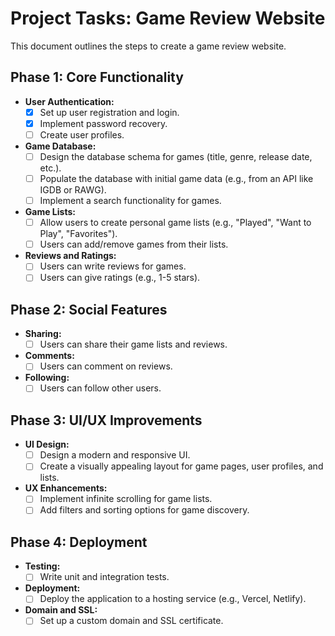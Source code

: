 # Project Tasks: Game Review Website

This document outlines the steps to create a game review website.

## Phase 1: Core Functionality

*   **User Authentication:**
    *   [x] Set up user registration and login.
    *   [x] Implement password recovery.
    *   [ ] Create user profiles.
*   **Game Database:**
    *   [ ] Design the database schema for games (title, genre, release date, etc.).
    *   [ ] Populate the database with initial game data (e.g., from an API like IGDB or RAWG).
    *   [ ] Implement a search functionality for games.
*   **Game Lists:**
    *   [ ] Allow users to create personal game lists (e.g., "Played", "Want to Play", "Favorites").
    *   [ ] Users can add/remove games from their lists.
*   **Reviews and Ratings:**
    *   [ ] Users can write reviews for games.
    *   [ ] Users can give ratings (e.g., 1-5 stars).

## Phase 2: Social Features

*   **Sharing:**
    *   [ ] Users can share their game lists and reviews.
*   **Comments:**
    *   [ ] Users can comment on reviews.
*   **Following:**
    *   [ ] Users can follow other users.

## Phase 3: UI/UX Improvements

*   **UI Design:**
    *   [ ] Design a modern and responsive UI.
    *   [ ] Create a visually appealing layout for game pages, user profiles, and lists.
*   **UX Enhancements:**
    *   [ ] Implement infinite scrolling for game lists.
    *   [ ] Add filters and sorting options for game discovery.

## Phase 4: Deployment

*   **Testing:**
    *   [ ] Write unit and integration tests.
*   **Deployment:**
    *   [ ] Deploy the application to a hosting service (e.g., Vercel, Netlify).
*   **Domain and SSL:**
    *   [ ] Set up a custom domain and SSL certificate.
